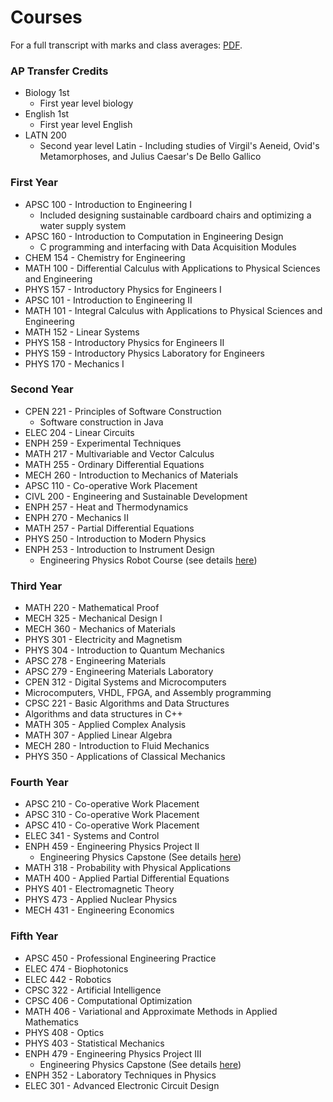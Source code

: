 # Courses

For a full transcript with marks and class averages: [PDF](https://github.com/dgblack/portfolio/raw/master/files/Transcript%20David%20Black%20Online.pdf).

### AP Transfer Credits
* Biology 1st
  * First year level biology
* English 1st
  * First year level English
* LATN 200
  * Second year level Latin - Including studies of Virgil's Aeneid, Ovid's Metamorphoses, and Julius Caesar's De Bello Gallico

### First Year
* APSC 100 - Introduction to Engineering I
  * Included designing sustainable cardboard chairs and optimizing a water supply system
* APSC 160 - Introduction to Computation in Engineering Design
  * C programming and interfacing with Data Acquisition Modules
* CHEM 154 - Chemistry for Engineering
* MATH 100 - Differential Calculus with Applications to Physical Sciences and Engineering
* PHYS 157 - Introductory Physics for Engineers I
* APSC 101 - Introduction to Engineering II
* MATH 101 - Integral Calculus with Applications to Physical Sciences and Engineering
* MATH 152 - Linear Systems
* PHYS 158 - Introductory Physics for Engineers II
* PHYS 159 - Introductory Physics Laboratory for Engineers
* PHYS 170 - Mechanics I

### Second Year
* CPEN 221 - Principles of Software Construction
  * Software construction in Java
* ELEC 204 - Linear Circuits
* ENPH 259 - Experimental Techniques
* MATH 217 - Multivariable and Vector Calculus
* MATH 255 - Ordinary Differential Equations
* MECH 260 - Introduction to Mechanics of Materials
* APSC 110 - Co-operative Work Placement
* CIVL 200 - Engineering and Sustainable Development
* ENPH 257 - Heat and Thermodynamics
* ENPH 270 - Mechanics II
* MATH 257 - Partial Differential Equations
* PHYS 250 - Introduction to Modern Physics
* ENPH 253 - Introduction to Instrument Design
  * Engineering Physics Robot Course (see details [here](https://dgblack.github.io/portfolio/robotCourse))

### Third Year
* MATH 220 - Mathematical Proof
* MECH 325 - Mechanical Design I
* MECH 360 - Mechanics of Materials
* PHYS 301 - Electricity and Magnetism
* PHYS 304 - Introduction to Quantum Mechanics
* APSC 278 - Engineering Materials
* APSC 279 - Engineering Materials Laboratory
* CPEN 312 - Digital Systems and Microcomputers
 * Microcomputers, VHDL, FPGA, and Assembly programming
* CPSC 221 - Basic Algorithms and Data Structures
 * Algorithms and data structures in C++
* MATH 305 - Applied Complex Analysis
* MATH 307 - Applied Linear Algebra
* MECH 280 - Introduction to Fluid Mechanics
* PHYS 350 - Applications of Classical Mechanics

### Fourth Year
* APSC 210 - Co-operative Work Placement
* APSC 310 - Co-operative Work Placement
* APSC 410 - Co-operative Work Placement
* ELEC 341 - Systems and Control
* ENPH 459 - Engineering Physics Project II
  * Engineering Physics Capstone (See details [here](https://dgblack.github.io/portfolio/pet))
* MATH 318 - Probability with Physical Applications
* MATH 400 - Applied Partial Differential Equations
* PHYS 401 - Electromagnetic Theory
* PHYS 473 - Applied Nuclear Physics
* MECH 431 - Engineering Economics

### Fifth Year
* APSC 450 - Professional Engineering Practice
* ELEC 474 - Biophotonics
* ELEC 442 - Robotics
* CPSC 322 - Artificial Intelligence
* CPSC 406 - Computational Optimization
* MATH 406 - Variational and Approximate Methods in Applied Mathematics
* PHYS 408 - Optics
* PHYS 403 - Statistical Mechanics
* ENPH 479 - Engineering Physics Project III
  * Engineering Physics Capstone (See details [here](https://dgblack.github.io/portfolio/ar))
* ENPH 352 - Laboratory Techniques in Physics
* ELEC 301 - Advanced Electronic Circuit Design
